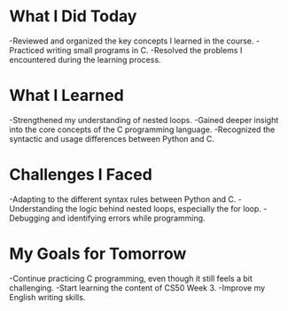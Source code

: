 # What I Did Today
-Reviewed and organized the key concepts I learned in the course.
-Practiced writing small programs in C.
-Resolved the problems I encountered during the learning process.

# What I Learned
-Strengthened my understanding of nested loops.
-Gained deeper insight into the core concepts of the C programming language.
-Recognized the syntactic and usage differences between Python and C.

# Challenges I Faced
-Adapting to the different syntax rules between Python and C.
-Understanding the logic behind nested loops, especially the for loop.
-Debugging and identifying errors while programming.

# My Goals for Tomorrow
-Continue practicing C programming, even though it still feels a bit challenging.
-Start learning the content of CS50 Week 3.
-Improve my English writing skills.
